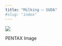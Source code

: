 ```yaml
---
title: "Milking – SUDA"
#slug: "index"
---
```


[![](/wp-content/2011/12/30-300x225.jpg)](/wp-content/2011/12/30.jpg)

PENTAX Image